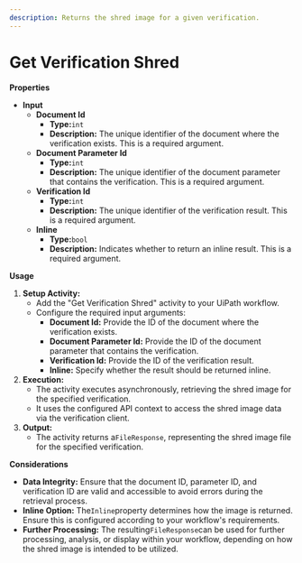 ```yaml
---
description: Returns the shred image for a given verification.
---
```


# Get Verification Shred

**Properties**

* **Input**
  * **Document Id**
    * **Type:**`int`
    * **Description:** The unique identifier of the document where the verification exists. This is a required argument.
  * **Document Parameter Id**
    * **Type:**`int`
    * **Description:** The unique identifier of the document parameter that contains the verification. This is a required argument.
  * **Verification Id**
    * **Type:**`int`
    * **Description:** The unique identifier of the verification result. This is a required argument.
  * **Inline**
    * **Type:**`bool`
    * **Description:** Indicates whether to return an inline result. This is a required argument.

**Usage**

1. **Setup Activity:**
   * Add the "Get Verification Shred" activity to your UiPath workflow.
   * Configure the required input arguments:
     * **Document Id:** Provide the ID of the document where the verification exists.
     * **Document Parameter Id:** Provide the ID of the document parameter that contains the verification.
     * **Verification Id:** Provide the ID of the verification result.
     * **Inline:** Specify whether the result should be returned inline.
2. **Execution:**
   * The activity executes asynchronously, retrieving the shred image for the specified verification.
   * It uses the configured API context to access the shred image data via the verification client.
3. **Output:**
   * The activity returns a`FileResponse`, representing the shred image file for the specified verification.

**Considerations**

* **Data Integrity:** Ensure that the document ID, parameter ID, and verification ID are valid and accessible to avoid errors during the retrieval process.
* **Inline Option:** The`Inline`property determines how the image is returned. Ensure this is configured according to your workflow's requirements.
* **Further Processing:** The resulting`FileResponse`can be used for further processing, analysis, or display within your workflow, depending on how the shred image is intended to be utilized.


